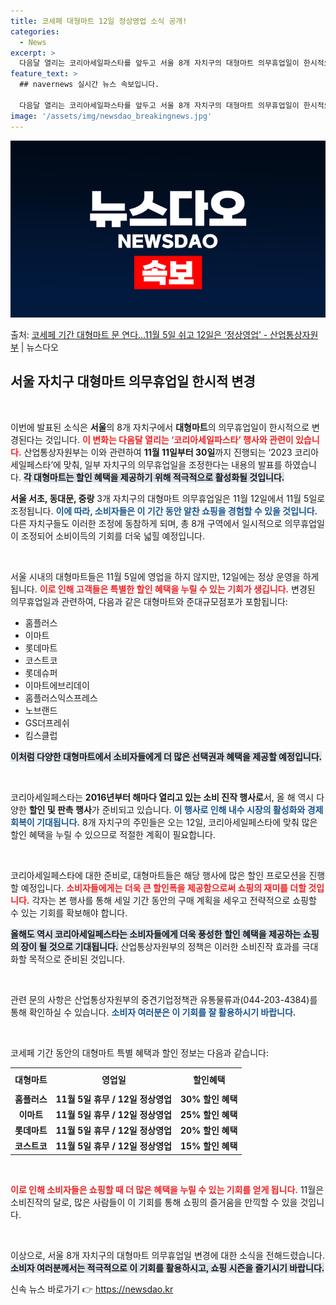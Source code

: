 ```yaml
---
title: 코세페 대형마트 12일 정상영업 소식 공개!
categories:
  - News
excerpt: >
  다음달 열리는 코리아세일파스타를 앞두고 서울 8개 자치구의 대형마트 의무휴업일이 한시적으로 변경된다. 산업통…
feature_text: >
  ## navernews 실시간 뉴스 속보입니다.

  다음달 열리는 코리아세일파스타를 앞두고 서울 8개 자치구의 대형마트 의무휴업일이 한시적으로 변경된다. 산업통…
image: '/assets/img/newsdao_breakingnews.jpg'
---
```


![뉴스다오 속보](/assets/img/newsdao_breakingnews.jpg)

<p>출처: <a href="https://newsdao.kr/2326" rel="dofollow">코세페 기간 대형마트 문 연다…11월 5일 쉬고 12일은 ‘정상영업’ - 산업통상자원부</a> | 뉴스다오</p>

<h2 data-ke-size="size26">서울 자치구 대형마트 의무휴업일 한시적 변경</h2>

<p data-ke-size="size16">&nbsp;</p>

이번에 발표된 소식은 **서울**의 8개 자치구에서 **대형마트**의 의무휴업일이 한시적으로 변경된다는 것입니다. <b><span style="color: #ee2323;">이 변화는 다음달 열리는 ‘코리아세일파스타’ 행사와 관련이 있습니다.</span></b> 산업통상자원부는 이와 관련하여 **11월 11일부터 30일**까지 진행되는 ‘2023 코리아세일페스타’에 맞춰, 일부 자치구의 의무휴업일을 조정한다는 내용의 발표를 하였습니다. <b><span style="background-color: #21538527;">각 대형마트는 할인 혜택을 제공하기 위해 적극적으로 활성화될 것입니다.</span></b> 

**서울 서초, 동대문, 중랑** 3개 자치구의 대형마트 의무휴업일은 11월 12일에서 11월 5일로 조정됩니다. <b><span style="color: #1a5490;">이에 따라, 소비자들은 이 기간 동안 알찬 쇼핑을 경험할 수 있을 것입니다.</span></b> 다른 자치구들도 이러한 조정에 동참하게 되며, 총 8개 구역에서 일시적으로 의무휴업일이 조정되어 소비이득의 기회를 더욱 넓힐 예정입니다.

<p data-ke-size="size16">&nbsp;</p>

서울 시내의 대형마트들은 11월 5일에 영업을 하지 않지만, 12일에는 정상 운영을 하게 됩니다. <b><span style="color: #ee2323;">이로 인해 고객들은 특별한 할인 혜택을 누릴 수 있는 기회가 생깁니다.</span></b> 변경된 의무휴업일과 관련하여, 다음과 같은 대형마트와 준대규모점포가 포함됩니다:

<ul>
    <li>홈플러스</li>
    <li>이마트</li>
    <li>롯데마트</li>
    <li>코스트코</li>
    <li>롯데슈퍼</li>
    <li>이마트에브리데이</li>
    <li>홈플러스익스프레스</li>
    <li>노브랜드</li>
    <li>GS더프레쉬</li>
    <li>킴스클럽</li>
</ul>

<b><span style="background-color: #21538527;">이처럼 다양한 대형마트에서 소비자들에게 더 많은 선택권과 혜택을 제공할 예정입니다.</span></b>

<p data-ke-size="size16">&nbsp;</p>

코리아세일페스타는 **2016년부터 해마다 열리고 있는 소비 진작 행사로**서, 올 해 역시 다양한 **할인 및 판촉 행사**가 준비되고 있습니다. <b><span style="color: #1a5490;">이 행사로 인해 내수 시장의 활성화와 경제 회복이 기대됩니다.</span></b> 8개 자치구의 주민들은 오는 12일, 코리아세일페스타에 맞춰 많은 할인 혜택을 누릴 수 있으므로 적절한 계획이 필요합니다.

<p data-ke-size="size16">&nbsp;</p>

코리아세일페스타에 대한 준비로, 대형마트들은 해당 행사에 많은 할인 프로모션을 진행할 예정입니다. <b><span style="color: #ee2323;">소비자들에게는 더욱 큰 할인폭을 제공함으로써 쇼핑의 재미를 더할 것입니다.</span></b> 각자는 본 행사를 통해 세일 기간 동안의 구매 계획을 세우고 전략적으로 쇼핑할 수 있는 기회를 확보해야 합니다. 

<b><span style="background-color: #21538527;">올해도 역시 코리아세일페스타는 소비자들에게 더욱 풍성한 할인 혜택을 제공하는 쇼핑의 장이 될 것으로 기대됩니다.</span></b> 산업통상자원부의 정책은 이러한 소비진작 효과를 극대화할 목적으로 준비된 것입니다. 

<p data-ke-size="size16">&nbsp;</p>

관련 문의 사항은 산업통상자원부의 중견기업정책관 유통물류과(044-203-4384)를 통해 확인하실 수 있습니다. <b><span style="color: #1a5490;">소비자 여러분은 이 기회를 잘 활용하시기 바랍니다.</span></b>

<p data-ke-size="size16">&nbsp;</p>

코세페 기간 동안의 대형마트 특별 혜택과 할인 정보는 다음과 같습니다:

<table style="width: 100%; border-collapse: collapse;">
    <tr>
        <th style="text-align: center; height: 30px;">대형마트</th>
        <th style="text-align: center; height: 30px;">영업일</th>
        <th style="text-align: center; height: 30px;">할인혜택</th>
    </tr>
    <tr>
        <td style="text-align: center; height: 17px;"><b>홈플러스</b></td>
        <td style="text-align: center; height: 17px;"><b>11월 5일 휴무 / 12일 정상영업</b></td>
        <td style="text-align: center; height: 17px;"><b>30% 할인 혜택</b></td>
    </tr>
    <tr>
        <td style="text-align: center; height: 17px;"><b>이마트</b></td>
        <td style="text-align: center; height: 17px;"><b>11월 5일 휴무 / 12일 정상영업</b></td>
        <td style="text-align: center; height: 17px;"><b>25% 할인 혜택</b></td>
    </tr>
    <tr>
        <td style="text-align: center; height: 17px;"><b>롯데마트</b></td>
        <td style="text-align: center; height: 17px;"><b>11월 5일 휴무 / 12일 정상영업</b></td>
        <td style="text-align: center; height: 17px;"><b>20% 할인 혜택</b></td>
    </tr>
    <tr>
        <td style="text-align: center; height: 17px;"><b>코스트코</b></td>
        <td style="text-align: center; height: 17px;"><b>11월 5일 휴무 / 12일 정상영업</b></td>
        <td style="text-align: center; height: 17px;"><b>15% 할인 혜택</b></td>
    </tr>
</table>

<p data-ke-size="size16">&nbsp;</p>

<b><span style="color: #ee2323;">이로 인해 소비자들은 쇼핑할 때 더 많은 혜택을 누릴 수 있는 기회를 얻게 됩니다.</span></b> 11월은 소비진작의 달로, 많은 사람들이 이 기회를 통해 쇼핑의 즐거움을 만끽할 수 있을 것입니다.

<p data-ke-size="size16">&nbsp;</p> 

이상으로, 서울 8개 자치구의 대형마트 의무휴업일 변경에 대한 소식을 전해드렸습니다. <b><span style="background-color: #21538527;">소비자 여러분께서는 적극적으로 이 기회를 활용하시고, 쇼핑 시즌을 즐기시기 바랍니다.</span></b> 

신속 뉴스 바로가기 👉 <a href="https://newsdao.kr" rel="dofollow">https://newsdao.kr</a>


